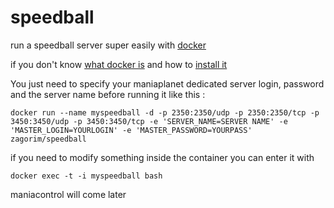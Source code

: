 # speedball

run a speedball server super easily with [docker](https://www.docker.com/)

if you don't know [what docker is](https://www.docker.com/whatisdocker/) and how to [install it](https://docs.docker.com/installation/debian/)

You just need to specify your maniaplanet dedicated server login, password and the server name before running it like this :

    docker run --name myspeedball -d -p 2350:2350/udp -p 2350:2350/tcp -p 3450:3450/udp -p 3450:3450/tcp -e 'SERVER_NAME=SERVER NAME' -e 'MASTER_LOGIN=YOURLOGIN' -e 'MASTER_PASSWORD=YOURPASS' zagorim/speedball

if you need to modify something inside the container you can enter it with 

    docker exec -t -i myspeedball bash

maniacontrol will come later

